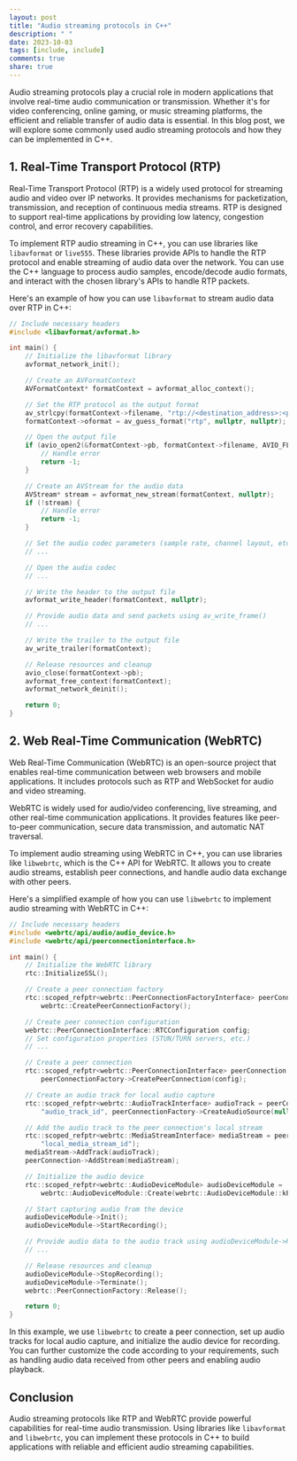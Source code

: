 ```yaml
---
layout: post
title: "Audio streaming protocols in C++"
description: " "
date: 2023-10-03
tags: [include, include]
comments: true
share: true
---
```


Audio streaming protocols play a crucial role in modern applications that involve real-time audio communication or transmission. Whether it's for video conferencing, online gaming, or music streaming platforms, the efficient and reliable transfer of audio data is essential. In this blog post, we will explore some commonly used audio streaming protocols and how they can be implemented in C++.

## 1. Real-Time Transport Protocol (RTP)

Real-Time Transport Protocol (RTP) is a widely used protocol for streaming audio and video over IP networks. It provides mechanisms for packetization, transmission, and reception of continuous media streams. RTP is designed to support real-time applications by providing low latency, congestion control, and error recovery capabilities.

To implement RTP audio streaming in C++, you can use libraries like `libavformat` or `live555`. These libraries provide APIs to handle the RTP protocol and enable streaming of audio data over the network. You can use the C++ language to process audio samples, encode/decode audio formats, and interact with the chosen library's APIs to handle RTP packets.

Here's an example of how you can use `libavformat` to stream audio data over RTP in C++:

```cpp
// Include necessary headers
#include <libavformat/avformat.h>

int main() {
    // Initialize the libavformat library
    avformat_network_init();

    // Create an AVFormatContext
    AVFormatContext* formatContext = avformat_alloc_context();

    // Set the RTP protocol as the output format
    av_strlcpy(formatContext->filename, "rtp://<destination_address>:<port>", sizeof(formatContext->filename));
    formatContext->oformat = av_guess_format("rtp", nullptr, nullptr);

    // Open the output file
    if (avio_open2(&formatContext->pb, formatContext->filename, AVIO_FLAG_WRITE, nullptr, nullptr) < 0) {
        // Handle error
        return -1;
    }

    // Create an AVStream for the audio data
    AVStream* stream = avformat_new_stream(formatContext, nullptr);
    if (!stream) {
        // Handle error
        return -1;
    }

    // Set the audio codec parameters (sample rate, channel layout, etc.)
    // ...

    // Open the audio codec
    // ...

    // Write the header to the output file
    avformat_write_header(formatContext, nullptr);

    // Provide audio data and send packets using av_write_frame()
    // ...

    // Write the trailer to the output file
    av_write_trailer(formatContext);

    // Release resources and cleanup
    avio_close(formatContext->pb);
    avformat_free_context(formatContext);
    avformat_network_deinit();

    return 0;
}
```

## 2. Web Real-Time Communication (WebRTC)

Web Real-Time Communication (WebRTC) is an open-source project that enables real-time communication between web browsers and mobile applications. It includes protocols such as RTP and WebSocket for audio and video streaming.

WebRTC is widely used for audio/video conferencing, live streaming, and other real-time communication applications. It provides features like peer-to-peer communication, secure data transmission, and automatic NAT traversal.

To implement audio streaming using WebRTC in C++, you can use libraries like `libwebrtc`, which is the C++ API for WebRTC. It allows you to create audio streams, establish peer connections, and handle audio data exchange with other peers.

Here's a simplified example of how you can use `libwebrtc` to implement audio streaming with WebRTC in C++:

```cpp
// Include necessary headers
#include <webrtc/api/audio/audio_device.h>
#include <webrtc/api/peerconnectioninterface.h>

int main() {
    // Initialize the WebRTC library
    rtc::InitializeSSL();

    // Create a peer connection factory
    rtc::scoped_refptr<webrtc::PeerConnectionFactoryInterface> peerConnectionFactory =
        webrtc::CreatePeerConnectionFactory();

    // Create peer connection configuration
    webrtc::PeerConnectionInterface::RTCConfiguration config;
    // Set configuration properties (STUN/TURN servers, etc.)
    // ...

    // Create a peer connection
    rtc::scoped_refptr<webrtc::PeerConnectionInterface> peerConnection =
        peerConnectionFactory->CreatePeerConnection(config);

    // Create an audio track for local audio capture
    rtc::scoped_refptr<webrtc::AudioTrackInterface> audioTrack = peerConnectionFactory->CreateAudioTrack(
        "audio_track_id", peerConnectionFactory->CreateAudioSource(nullptr));

    // Add the audio track to the peer connection's local stream
    rtc::scoped_refptr<webrtc::MediaStreamInterface> mediaStream = peerConnectionFactory->CreateLocalMediaStream(
        "local_media_stream_id");
    mediaStream->AddTrack(audioTrack);
    peerConnection->AddStream(mediaStream);

    // Initialize the audio device
    rtc::scoped_refptr<webrtc::AudioDeviceModule> audioDeviceModule =
        webrtc::AudioDeviceModule::Create(webrtc::AudioDeviceModule::kPlatformDefaultAudio);

    // Start capturing audio from the device
    audioDeviceModule->Init();
    audioDeviceModule->StartRecording();

    // Provide audio data to the audio track using audioDeviceModule->RecordAudio()
    // ...

    // Release resources and cleanup
    audioDeviceModule->StopRecording();
    audioDeviceModule->Terminate();
    webrtc::PeerConnectionFactory::Release();

    return 0;
}
```

In this example, we use `libwebrtc` to create a peer connection, set up audio tracks for local audio capture, and initialize the audio device for recording. You can further customize the code according to your requirements, such as handling audio data received from other peers and enabling audio playback.

## Conclusion

Audio streaming protocols like RTP and WebRTC provide powerful capabilities for real-time audio transmission. Using libraries like `libavformat` and `libwebrtc`, you can implement these protocols in C++ to build applications with reliable and efficient audio streaming capabilities.